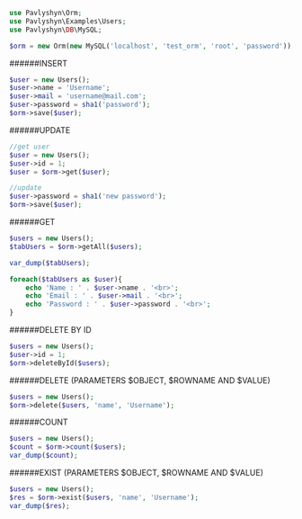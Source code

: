

```php
use Pavlyshyn\Orm;
use Pavlyshyn\Examples\Users;
use Pavlyshyn\DB\MySQL;

$orm = new Orm(new MySQL('localhost', 'test_orm', 'root', 'password'));
```


######INSERT
```php
$user = new Users();
$user->name = 'Username';
$user->mail = 'username@mail.com';
$user->password = sha1('password');
$orm->save($user);
```



######UPDATE
```php
//get user
$user = new Users();
$user->id = 1;
$user = $orm->get($user);

//update
$user->password = sha1('new password');
$orm->save($user);
```



######GET
```php
$users = new Users();
$tabUsers = $orm->getAll($users);

var_dump($tabUsers);

foreach($tabUsers as $user){
    echo 'Name : ' . $user->name . '<br>';
    echo 'Email : ' . $user->mail . '<br>';
    echo 'Password : ' . $user->password . '<br>';
}
```


######DELETE BY ID
```php
$users = new Users();
$user->id = 1;
$orm->deleteById($users);
```


######DELETE (PARAMETERS $OBJECT, $ROWNAME AND $VALUE)
```php
$users = new Users();
$orm->delete($users, 'name', 'Username');
```


######COUNT
```php
$users = new Users();
$count = $orm->count($users);
var_dump($count);
```


######EXIST (PARAMETERS $OBJECT, $ROWNAME AND $VALUE)
```php
$users = new Users();
$res = $orm->exist($users, 'name', 'Username');
var_dump($res);
```
